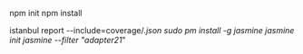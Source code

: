 npm init
npm install


istanbul report --include=coverage/*.json
sudo pm install -g jasmine
jasmine init
jasmine --filter "adapter21*" 
